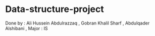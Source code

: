 # Data-structure-project
Done by : Ali Hussein Abdulrazzaq ,
          Gobran Khalil Sharf ,
          Abdulqader Alshibani ,
Major : IS          
         
